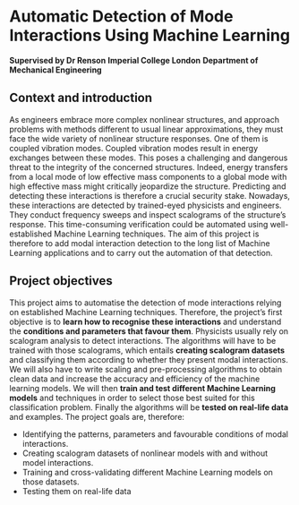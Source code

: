 # Automatic Detection of Mode Interactions Using Machine Learning
**Supervised by Dr Renson**
**Imperial College London**
**Department of Mechanical Engineering**

## Context and introduction

As engineers embrace more complex nonlinear structures, and approach problems with methods different to usual linear approximations, they must face the wide variety of nonlinear structure responses. One of them is coupled vibration modes. Coupled vibration modes result in energy exchanges between these modes. This poses a challenging and dangerous threat to the integrity of the concerned structures. Indeed, energy transfers from a local mode of low effective mass components to a global mode with high effective mass might critically jeopardize the structure.
Predicting and detecting these interactions is therefore a crucial security stake. Nowadays, these interactions are detected by trained-eyed physicists and engineers. They conduct frequency sweeps and inspect scalograms of the structure’s response. This time-consuming verification could be automated using well-established Machine Learning techniques.
The aim of this project is therefore to add modal interaction detection to the long list of Machine Learning applications and to carry out the automation of that detection.

## Project objectives

This project aims to automatise the detection of mode interactions relying on established Machine Learning techniques. Therefore, the project’s first objective is to **learn how to recognise these interactions** and understand the **conditions and parameters that favour them**.
Physicists usually rely on scalogram analysis to detect interactions. The algorithms will have to be trained with those scalograms, which entails **creating scalogram datasets** and classifying them according to whether they present modal interactions. We will also have to write scaling and pre-processing algorithms to obtain clean data and increase the accuracy and efficiency of the machine learning models.
We will then **train and test different Machine Learning models** and techniques in order to select those best suited for this classification problem. Finally the algorithms will be **tested on real-life data** and examples.
The project goals are, therefore:
-	Identifying the patterns, parameters and favourable conditions of modal interactions.
-	Creating scalogram datasets of nonlinear models with and without model interactions.
-	Training and cross-validating different Machine Learning models on those datasets.
-	Testing them on real-life data
